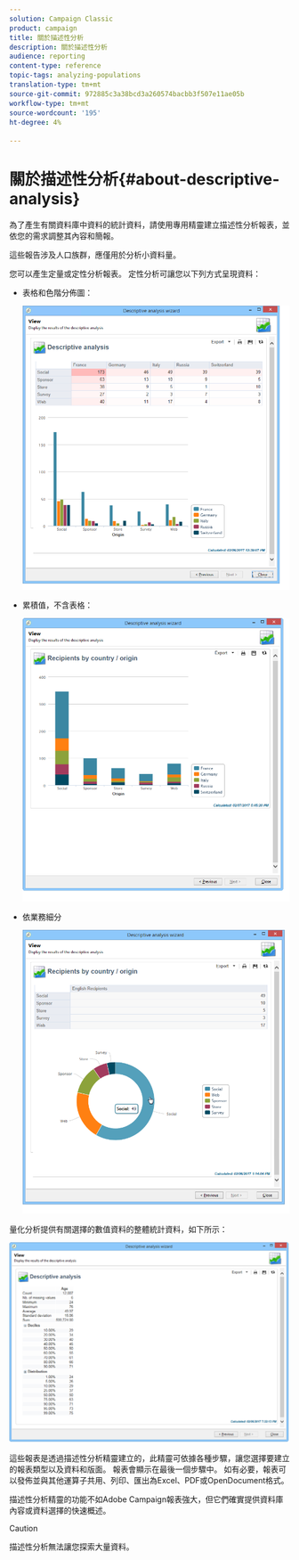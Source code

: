 ```yaml
---
solution: Campaign Classic
product: campaign
title: 關於描述性分析
description: 關於描述性分析
audience: reporting
content-type: reference
topic-tags: analyzing-populations
translation-type: tm+mt
source-git-commit: 972885c3a38bcd3a260574bacbb3f507e11ae05b
workflow-type: tm+mt
source-wordcount: '195'
ht-degree: 4%

---
```



# 關於描述性分析{#about-descriptive-analysis}

為了產生有關資料庫中資料的統計資料，請使用專用精靈建立描述性分析報表，並依您的需求調整其內容和簡報。

這些報告涉及人口族群，應僅用於分析小資料量。

您可以產生定量或定性分析報表。 定性分析可讓您以下列方式呈現資料：

* 表格和色階分佈圖：

   ![](assets/reporting_descriptive_sample_1.png)

* 累積值，不含表格：

   ![](assets/reporting_descriptive_sample_3.png)

* 依業務細分

   ![](assets/reporting_descriptive_sample_2.png)

量化分析提供有關選擇的數值資料的整體統計資料，如下所示：

![](assets/reporting_descriptive_quantitative_sample.png)

這些報表是透過描述性分析精靈建立的，此精靈可依據各種步驟，讓您選擇要建立的報表類型以及資料和版面。 報表會顯示在最後一個步驟中。 如有必要，報表可以發佈並與其他運算子共用、列印、匯出為Excel、PDF或OpenDocument格式。

描述性分析精靈的功能不如Adobe Campaign報表強大，但它們確實提供資料庫內容或資料選擇的快速概述。

>[!CAUTION]
>
>描述性分析無法讓您探索大量資料。

